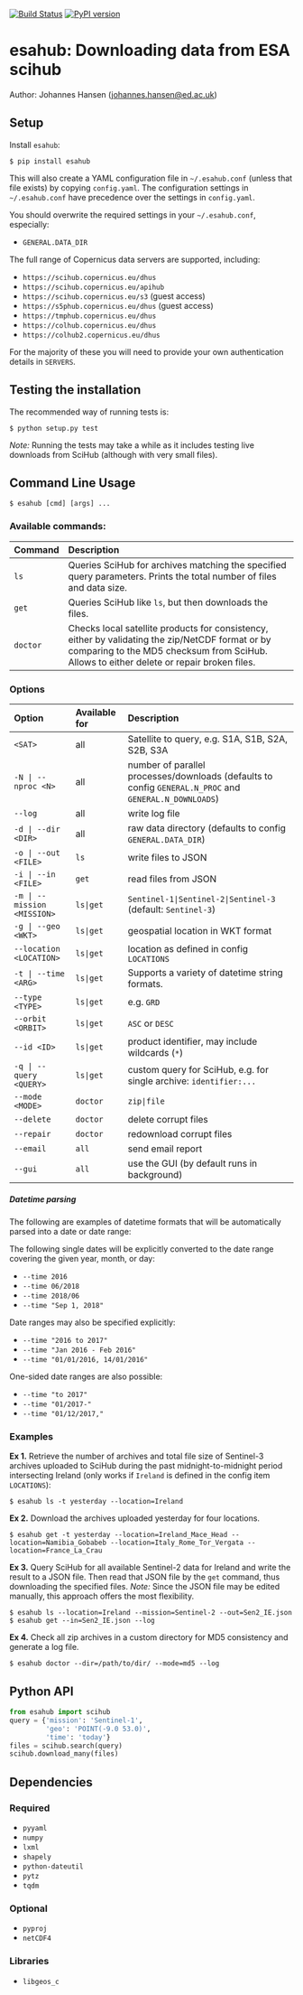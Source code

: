 [![Build Status](https://travis-ci.com/jnhansen/esahub.svg?token=VQTSyenCpuXDiRgpEoZN&branch=master)](https://travis-ci.com/jnhansen/esahub)
[![PyPI version](https://badge.fury.io/py/esahub.svg)](https://badge.fury.io/py/esahub)

# esahub: Downloading data from ESA scihub
Author: Johannes Hansen (johannes.hansen@ed.ac.uk)

## <a name="setup"></a>Setup
Install `esahub`:
```
$ pip install esahub
```

This will also create a YAML configuration file in `~/.esahub.conf` (unless that file exists) by
copying `config.yaml`. The configuration settings in `~/.esahub.conf` have precedence over the settings
in `config.yaml`.

You should overwrite the required settings in your `~/.esahub.conf`, especially:
* `GENERAL.DATA_DIR`

The full range of Copernicus data servers are supported, including:
* `https://scihub.copernicus.eu/dhus`
* `https://scihub.copernicus.eu/apihub`
* `https://scihub.copernicus.eu/s3` (guest access)
* `https://s5phub.copernicus.eu/dhus` (guest access)
* `https://tmphub.copernicus.eu/dhus`
* `https://colhub.copernicus.eu/dhus`
* `https://colhub2.copernicus.eu/dhus`

For the majority of these you will need to provide your own authentication details
in `SERVERS`.


## <a name="test"></a>Testing the installation
The recommended way of running tests is:
```
$ python setup.py test
```

*Note:* Running the tests may take a while as it includes testing live downloads from SciHub (although with very small files).

## <a name="usage"></a>Command Line Usage
```
$ esahub [cmd] [args] ...
```

### Available commands:

| Command      | Description
|:-------------|:-----------------------------------------------------------------------------------
| `ls`         | Queries SciHub for archives matching the specified query parameters. Prints the total number of files and data size.
| `get`        | Queries SciHub like `ls`, but then downloads the files.
| `doctor`     | Checks local satellite products for consistency, either by validating the zip/NetCDF format or by comparing to the MD5 checksum from SciHub. Allows to either delete or repair broken files.


### Options

| Option                                    | Available for | Description
|:------------------------------------------|:--------------|:------------------------------------
| <code>&lt;SAT&gt;</code>                  | all           | Satellite to query, e.g. S1A, S1B, S2A, S2B, S3A
| <code>-N &#124; --nproc &lt;N&gt;</code>  | all           | number of parallel processes/downloads (defaults to config `GENERAL.N_PROC` and `GENERAL.N_DOWNLOADS`)
| <code>--log</code>                        | all           | write log file
| <code>-d &#124; --dir &lt;DIR&gt;</code>  | all           | raw data directory (defaults to config `GENERAL.DATA_DIR`)
| <code>-o &#124; --out &lt;FILE&gt;</code> | <code>ls</code> | write files to JSON
| <code>-i &#124; --in &lt;FILE&gt;</code>  | <code>get</code> | read files from JSON
| <code>-m &#124; --mission &lt;MISSION&gt;</code>    | <code>ls&#124;get</code> | <code>Sentinel-1&#124;Sentinel-2&#124;Sentinel-3</code> (default: `Sentinel-3`)
| <code>-g &#124; --geo &lt;WKT&gt;</code>  | <code>ls&#124;get</code> | geospatial location in WKT format
| <code>--location &lt;LOCATION&gt;</code>  | <code>ls&#124;get</code> | location as defined in config `LOCATIONS`
| <code>-t &#124; --time &lt;ARG&gt;</code> | <code>ls&#124;get</code> | Supports a variety of datetime string formats.
| <code>--type &lt;TYPE&gt;</code>          | <code>ls&#124;get</code> | e.g. `GRD`
| <code>--orbit &lt;ORBIT&gt;</code>        | <code>ls&#124;get</code> | `ASC` or `DESC`
| <code>--id &lt;ID&gt;</code>              | <code>ls&#124;get</code> | product identifier, may include wildcards (`*`)
| <code>-q &#124; --query &lt;QUERY&gt;</code>    | <code>ls&#124;get</code> | custom query for SciHub, e.g. for single archive: `identifier:...`
| <code>--mode &lt;MODE&gt;</code>          | `doctor`      | <code>zip&#124;file</code>
| <code>--delete</code>                     | `doctor`      | delete corrupt files
| <code>--repair</code>                     | `doctor`      | redownload corrupt files
| <code>--email</code>                      | `all`         | send email report
| <code>--gui</code>                        | `all`         | use the GUI (by default runs in background)


##### Datetime parsing
The following are examples of datetime formats that will be automatically parsed into a date or date range:

The following single dates will be explicitly converted to the date range covering the given year, month, or day:
* `--time 2016`
* `--time 06/2018`
* `--time 2018/06`
* `--time "Sep 1, 2018"`

Date ranges may also be specified explicitly:
* `--time "2016 to 2017"`
* `--time "Jan 2016 - Feb 2016"`
* `--time "01/01/2016, 14/01/2016"`

One-sided date ranges are also possible:
* `--time "to 2017"`
* `--time "01/2017-"`
* `--time "01/12/2017,"`


### Examples
**Ex 1.** Retrieve the number of archives and total file size of Sentinel-3 archives uploaded to SciHub during the past midnight-to-midnight period intersecting Ireland (only works if `Ireland` is defined in the config item `LOCATIONS`):
```
$ esahub ls -t yesterday --location=Ireland
```

**Ex 2.** Download the archives uploaded yesterday for four locations.
```
$ esahub get -t yesterday --location=Ireland_Mace_Head --location=Namibia_Gobabeb --location=Italy_Rome_Tor_Vergata --location=France_La_Crau
```

**Ex 3.** Query SciHub for all available Sentinel-2 data for Ireland and write the result to a JSON file. Then read that JSON file by the `get` command, thus downloading the specified files. _Note:_ Since the JSON file may be edited manually, this approach offers the most flexibility.
```
$ esahub ls --location=Ireland --mission=Sentinel-2 --out=Sen2_IE.json
$ esahub get --in=Sen2_IE.json --log
```

**Ex 4.** Check all zip archives in a custom directory for MD5 consistency and generate a log file.
```
$ esahub doctor --dir=/path/to/dir/ --mode=md5 --log
```


## Python API
```python
from esahub import scihub
query = {'mission': 'Sentinel-1',
         'geo': 'POINT(-9.0 53.0)',
         'time': 'today'}
files = scihub.search(query)
scihub.download_many(files)
```


## <a name="dependencies"></a>Dependencies

### Required
* `pyyaml`
* `numpy`
* `lxml`
* `shapely`
* `python-dateutil`
* `pytz`
* `tqdm`

### Optional
* `pyproj`
* `netCDF4`

### Libraries
* `libgeos_c`

